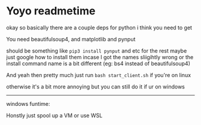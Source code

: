 # Yoyo readmetime

okay so basically there are a couple deps for python i think you need to get

You need beautifulsoup4, and matplotlib and pynput

should be something like `pip3 install pynput` and etc for the rest
maybe just google how to install them incase I got the names sliigihtly wrong or the install command name is a bit different (eg: bs4 instead of beautifulsoup4)

And yeah then pretty much just run `bash start_client.sh` if you're on linux

otherwise it's a bit more annoying but you can still do it if ur on windows

---

windows funtime:

Honstly just spool up a VM or use WSL


